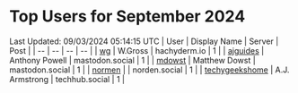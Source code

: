 # Top Users for September 2024
Last Updated: 09/03/2024 05:14:15 UTC
| User | Display Name | Server | Post |
| -- | -- | -- | -- |
| [wg](https://hachyderm.io/@wg) | W.Gross | hachyderm.io | 1 |
| [ajguides](https://mastodon.social/@ajguides) | Anthony Powell | mastodon.social | 1 |
| [mdowst](https://mastodon.social/@mdowst) | Matthew Dowst | mastodon.social | 1 |
| [normen](https://norden.social/@normen) |  | norden.social | 1 |
| [techygeekshome](https://techhub.social/@techygeekshome) | A.J. Armstrong | techhub.social | 1 |
